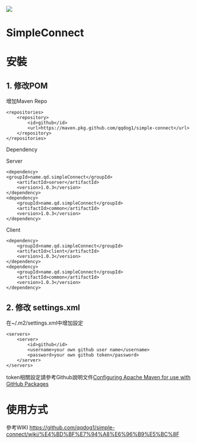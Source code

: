 ![](https://github.com/qqdog1/simpleConnect/workflows/Simple%20Connect%20build/badge.svg)

# SimpleConnect
# 安裝

## 1. 修改POM
增加Maven Repo

    <repositories>
        <repository>
            <id>github</id>
            <url>https://maven.pkg.github.com/qqdog1/simple-connect</url>
        </repository>
    </repositories>

Dependency

Server

    <dependency>
    <groupId>name.qd.simpleConnect</groupId>
        <artifactId>server</artifactId>
        <version>1.0.3</version>
    </dependency>
    <dependency>
        <groupId>name.qd.simpleConnect</groupId>
        <artifactId>common</artifactId>
        <version>1.0.3</version>
    </dependency>
    
Client

    <dependency>
        <groupId>name.qd.simpleConnect</groupId>
        <artifactId>client</artifactId>
        <version>1.0.3</version>
    </dependency>
    <dependency>
        <groupId>name.qd.simpleConnect</groupId>
        <artifactId>common</artifactId>
        <version>1.0.3</version>
    </dependency>

## 2. 修改 settings.xml
在~/.m2/settings.xml中增加設定  

    <servers>
	    <server>
		    <id>github</id>
		    <username>your own github user name</username>
		    <password>your own github token</password>
	    </server>
    </servers>
    
token相關設定請參考Github說明文件[Configuring Apache Maven for use with GitHub Packages](https://help.github.com/en/github/managing-packages-with-github-packages/configuring-apache-maven-for-use-with-github-packages#authenticating-to-github-packages)

# 使用方式
參考WIKI
https://github.com/qqdog1/simple-connect/wiki/%E4%BD%BF%E7%94%A8%E6%96%B9%E5%BC%8F

